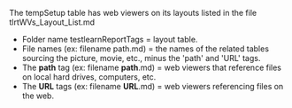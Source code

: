 The tempSetup table has web viewers on its layouts listed in the file tlrtWVs_Layout_List.md

* Folder name testlearnReportTags = layout table.
* File names (ex: filename path.md) = the names of the related tables sourcing the picture, movie, etc., minus the 'path' and 'URL' tags.
* The **path** tag (ex: filename **path**.md) = web viewers that reference files on local hard drives, computers, etc.
* The **URL** tags (ex: filename **URL**.md) = web viewers referencing files on the web.
